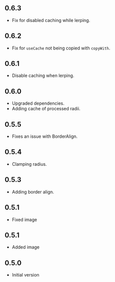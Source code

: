 ## 0.6.3

* Fix for disabled caching while lerping.

## 0.6.2

* Fix for `useCache` not being copied with `copyWith`.

## 0.6.1

* Disable caching when lerping.

## 0.6.0

* Upgraded dependencies.
* Adding cache of processed radii.

## 0.5.5

* Fixes an issue with BorderAlign.

## 0.5.4

* Clamping radius.

## 0.5.3

* Adding border align.

## 0.5.1

* Fixed image

## 0.5.1

* Added image

## 0.5.0

* Initial version
